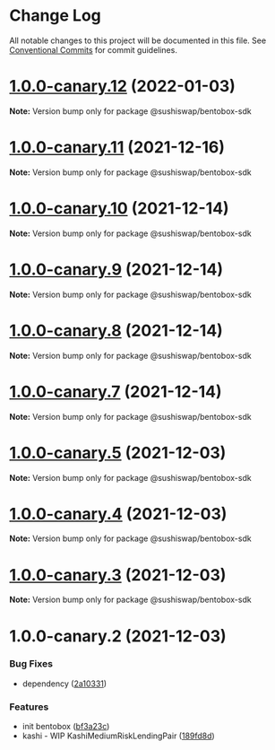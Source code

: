 # Change Log

All notable changes to this project will be documented in this file.
See [Conventional Commits](https://conventionalcommits.org) for commit guidelines.

# [1.0.0-canary.12](https://github.com/sushiswap/sdk/compare/@sushiswap/bentobox-sdk@1.0.0-canary.11...@sushiswap/bentobox-sdk@1.0.0-canary.12) (2022-01-03)

**Note:** Version bump only for package @sushiswap/bentobox-sdk





# [1.0.0-canary.11](https://github.com/sushiswap/sdk/compare/@sushiswap/bentobox-sdk@1.0.0-canary.10...@sushiswap/bentobox-sdk@1.0.0-canary.11) (2021-12-16)

**Note:** Version bump only for package @sushiswap/bentobox-sdk





# [1.0.0-canary.10](https://github.com/sushiswap/sdk/compare/@sushiswap/bentobox-sdk@1.0.0-canary.9...@sushiswap/bentobox-sdk@1.0.0-canary.10) (2021-12-14)

**Note:** Version bump only for package @sushiswap/bentobox-sdk





# [1.0.0-canary.9](https://github.com/sushiswap/sdk/compare/@sushiswap/bentobox-sdk@1.0.0-canary.8...@sushiswap/bentobox-sdk@1.0.0-canary.9) (2021-12-14)

**Note:** Version bump only for package @sushiswap/bentobox-sdk





# [1.0.0-canary.8](https://github.com/sushiswap/sdk/compare/@sushiswap/bentobox-sdk@1.0.0-canary.7...@sushiswap/bentobox-sdk@1.0.0-canary.8) (2021-12-14)

**Note:** Version bump only for package @sushiswap/bentobox-sdk





# [1.0.0-canary.7](https://github.com/sushiswap/sdk/compare/@sushiswap/bentobox-sdk@1.0.0-canary.6...@sushiswap/bentobox-sdk@1.0.0-canary.7) (2021-12-14)

**Note:** Version bump only for package @sushiswap/bentobox-sdk





# [1.0.0-canary.5](https://github.com/sushiswap/sdk/compare/@sushiswap/bentobox-sdk@1.0.0-canary.2...@sushiswap/bentobox-sdk@1.0.0-canary.5) (2021-12-03)

**Note:** Version bump only for package @sushiswap/bentobox-sdk





# [1.0.0-canary.4](https://github.com/sushiswap/sdk/compare/@sushiswap/bentobox-sdk@1.0.0-canary.2...@sushiswap/bentobox-sdk@1.0.0-canary.4) (2021-12-03)

**Note:** Version bump only for package @sushiswap/bentobox-sdk





# [1.0.0-canary.3](https://github.com/sushiswap/sdk/compare/@sushiswap/bentobox-sdk@1.0.0-canary.2...@sushiswap/bentobox-sdk@1.0.0-canary.3) (2021-12-03)

**Note:** Version bump only for package @sushiswap/bentobox-sdk





# 1.0.0-canary.2 (2021-12-03)


### Bug Fixes

* dependency ([2a10331](https://github.com/sushiswap/sdk/commit/2a1033147f74bf9c3e87dd6cc67453da7810066e))


### Features

* init bentobox ([bf3a23c](https://github.com/sushiswap/sdk/commit/bf3a23c0c2c49dcf7674a623ea0d288fc50c9f0d))
* kashi - WIP KashiMediumRiskLendingPair ([189fd8d](https://github.com/sushiswap/sdk/commit/189fd8d1c8f5a346fae899becc031914011a6ecd))
